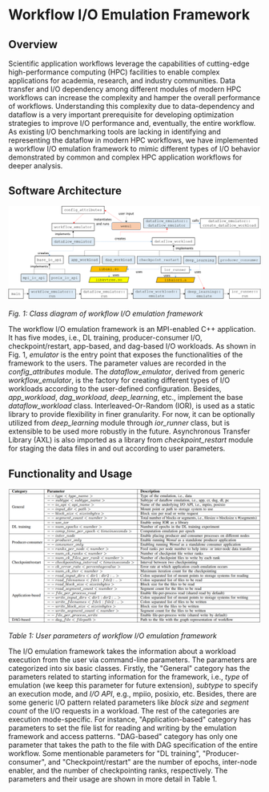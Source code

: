 # Workflow I/O Emulation Framework
## Overview
Scientific application workflows leverage the capabilities of cutting-edge
high-performance computing (HPC) facilities to enable complex applications for
academia, research, and industry communities. Data transfer and I/O dependency
among different modules of modern HPC workflows can increase the complexity
and hamper the overall performance of workflows.
Understanding this complexity due to data-dependency and dataflow
is a very important prerequisite for developing optimization strategies to
improve I/O performance and, eventually, the entire workflow.
As existing I/O benchmarking tools are lacking in identifying
and representing the dataflow in modern HPC workflows,
we have implemented a workflow I/O emulation framework to mimic different types
of I/O behavior demonstrated by common and complex HPC application workflows
for deeper analysis.

## Software Architecture
<p>
    <img src="images/emulator.png" alt>
</p>
<p>
    <em>Fig. 1: Class diagram of workflow I/O emulation framework</em>
</p>

The workflow I/O emulation framework is an MPI-enabled C++ application.
It has five modes, i.e., DL training, producer-consumer I/O, checkpoint/restart,
app-based, and dag-based I/O workloads.
As shown in Fig. 1, *emulator* is the entry point
that exposes the functionalities of the framework to the users.
The parameter values are recorded in the *config_attributes* module.
The *dataflow_emulator*, derived from generic *workflow_emulator*,
is the factory for creating different types of I/O workloads
according to the user-defined configuration.
Besides, *app_workload*, *dag_workload*, *deep_learning*, etc., implement
the base *dataflow_workload* class.
Interleaved-Or-Random (IOR), is used as a static library
to provide flexibility in finer granularity. For now, it can be optionally
utilized from *deep_learning* module through *ior_runner* class,
but is extensible to be used more robustly in the future.
Asynchronous Transfer Library (AXL) is also imported
as a library from *checkpoint_restart* module for staging the data files
in and out according to user parameters.

## Functionality and Usage
<p>
    <img src="images/emulator_api.png" alt>
</p>
<p>
    <em>Table 1: User parameters of workflow I/O emulation framework</em>
</p>

The I/O emulation framework takes the information about a workload execution
from the user via command-line parameters.
The parameters are categorized into six basic classes. Firstly, the "General" category has the
parameters related to starting information for the framework, i.e., *type* of emulation
(we keep this parameter for future extension), *subtype* to specify an execution mode,
and *I/O API*, e.g., mpiio, posixio, etc.
Besides, there are some generic I/O pattern related parameters like *block size* and
*segment count* of the I/O requests in a workload.
The rest of the categories are execution mode-specific. For instance, "Application-based"
category has parameters to set the file list for reading and writing by the emulation framework
and access patterns. "DAG-based" category has only one parameter that takes the path to the file
with DAG specification of the entire workflow.
Some mentionable parameters for "DL training", "Producer-consumer", and "Checkpoint/restart"
are the number of epochs, inter-node enabler, and the number of checkpointing ranks, respectively.
The parameters and their usage are shown in more detail in Table 1.